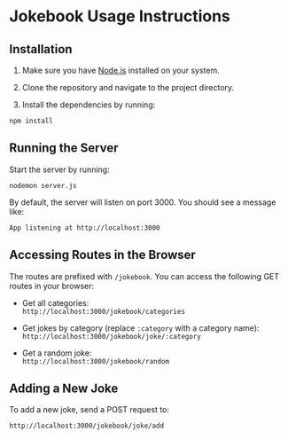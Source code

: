 # Jokebook Usage Instructions

## Installation

1. Make sure you have [Node.js](https://nodejs.org/) installed on your system.

2. Clone the repository and navigate to the project directory.

3. Install the dependencies by running:

```
npm install
```

## Running the Server

Start the server by running:

```
nodemon server.js
```

By default, the server will listen on port 3000. You should see a message like:

```
App listening at http://localhost:3000
```

## Accessing Routes in the Browser

The routes are prefixed with `/jokebook`. You can access the following GET routes in your browser:

- Get all categories:  
  `http://localhost:3000/jokebook/categories`

- Get jokes by category (replace `:category` with a category name):  
  `http://localhost:3000/jokebook/joke/:category`

- Get a random joke:  
  `http://localhost:3000/jokebook/random`

## Adding a New Joke

To add a new joke, send a POST request to:

```
http://localhost:3000/jokebook/joke/add
```
